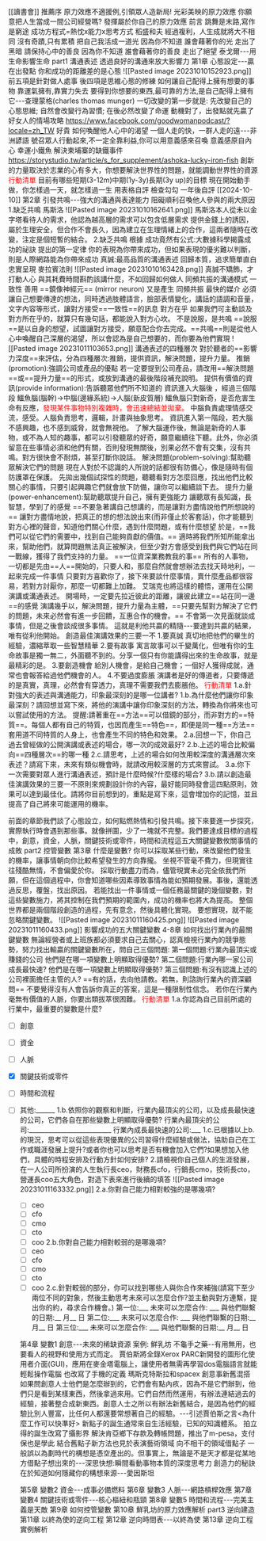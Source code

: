 [[讀書會]]
推薦序
	原力效應不適援例,引領眾人造新局!
	光彩美映的原力效應
	你願意把人生當成一間公司經營嗎?
	發揮屬於你自己的原力效應
前言
	跳舞是末路,寫作是窮途
		成功方程式=熱忱x能力x思考方式
			稻盛和夫
			經過複利，人生成就將大不相同
	沒有奇蹟,只有累積
		把自己我活成一道光
		因為你不知道
		誰會藉著你的光
		走出了黑暗
		請保持心中的善良
		因為你不知道
		誰會藉著你的善良
		走出了絕望
			泰戈爾---用生命影響生命
part1 溝通表述
		透過良好的溝通來放大影響力
	第1章 心態設定---贏在出發點
		你和成功的距離差的是心態
			![[Pasted image 20231010152923.png]]
			前五項是針對做人處事
			後四項是思維心態的修練
		如何讓自己配得上擁有想要的事物
			靠運氣擁有,靠實力失去
				要得到你想要的東西,最可靠的方法,是自己配得上擁有它---查理蒙格(charles thomas munger)
		一切改變的第一步就是:
			先改變自己的心態思維;
			自然會改變行為習慣;
			在後必然改變了命運
		動機對了，出發點就先贏了
			好女人的情場攻略
				https://www.facebook.com/goodwomanpodcast/?locale=zh_TW
				好貴
		如何喚醒他人心中的渴望
			一個人走的快，一群人走的遠---非洲諺語
			號召眾人行動起來,不一定全靠利益,你可以用意義感來召喚
			意義感原自內心
			幸運小鐵魚
				解決柬埔寨的缺鐵事件
				https://storystudio.tw/article/s_for_supplement/ashoka-lucky-iron-fish
				創新的力量取決於志業的心有多大，你想要解決世界性的問題，就能調動世界性的資源
		<font color = red>行動清單</font>
		目前有哪些短期(3-12m)中期(1y-3y)長期(3y up)的目標
		現在開始動手做，你怎樣過一天，就怎樣過一生
		用表格自評
		檢查勾勾
		一年後自評 [[2024-10-10]]
	第2章 引發共鳴---強大的溝通與表達能力
		阻礙順利召喚他人參與的兩大原因
			1.缺乏共鳴
				馬斯洛
					![[Pasted image 20231010162641.png]]
				馬斯洛本人從未以金字塔看待人的需求，他認為越高層的需求可以包含低層需求
				提供金錢上的誘因，屬於生理安全，但合作不會長久，因為建立在生理情緒上的合作，這兩者隨時在改變，注定是個短暫的結合。
			2.缺乏共鳴
				根據 成功竟然有公式:大數據科學揭露成功的祕訣 提出的第一定律
					你的表現為你帶來成功，但如果表現的優劣難以判斷，則是人際網路能為你帶來成功
		真誠:最高品質的溝通表述
			回歸本質，追求簡單直白忠實呈現
				麥拉賓法則
				![[Pasted image 20231010163428.png]]
		真誠不矯飾，才打動人心
			與其耗費時間斟酌該講什麼，不如回歸如何做人
		同頻共振的溝通模式
				一致性
					善用 ==鏡像神經元== (mirror neuron) 又是產生 同頻共振 最快的媒介
					必須讓自己想要傳達的想法，同時透過肢體語言，臉部表情變化，講話的語調和音量，文字內容等形式，讓對方接受==一致性==的訊息
				對方在乎
					如果我們可主動談及對方所在乎的，就算只有幾句話，都能說入對方心坎。
				不是說服，是共鳴
					==說服==是以自身的想望，試圖讓對方接受，願意配合你去完成。==共鳴==則是從他人心中喚醒自己深層的渴望，所以會認為是自己想要的，而你要為他們實現
					![[Pasted image 20231011103653.png]]
		溝通表述的四種層次
			對於聽者的==影響力深度==來評估，分為四種層次:推銷，提供資訊，解決問題，提升力量。
			推銷(promotion):強調公司或產品的優點
				若一定要提到公司產品，請改用==解決問題==或==提升力量==的形式，或放到溝通的最後階段補充說明。
			提供有價值的資訊(provide information):告訴聽眾他們所不知道的
				資訊進入大腦後 ，經過三個階段
					鱷魚腦(腦幹)->中腦(邊緣系統)->人腦(新皮質層)
					鱷魚腦只對新奇，是否危害生命有反應，<font color = red>發現某件事物特別複雜時，會迅速總結並拋棄。</font> 中腦負責處理情感交流，感受。人腦負責思考，邏輯，計畫與抽象思考。
					資訊進入第一階段，若大腦不感興趣，也不感到威脅，就會無視他。
					了解大腦運作後，無論是新奇的人事物，或不為人知的趣事，都可以引發聽眾的好奇，願意繼續往下聽。此外，你必須留意在些事情必須和他們有關，否則發現無關後，別果必然不會有交集，沒有共鳴。對方很快會不耐煩，甚至打斷你說話。
			解決問題(problem-solving):幫助聽眾解決它們的問題
				現在人對於不認識的人所說的話都很有防備心，像是隨時有個防護罩在保護。
				先拋出幾個試探性的問題，聽聽看對方怎麼回應，找出他們比較關心的事情，只要引起興趣它們就會放下防備，讓你可以繼續談下去。
			提升力量(power-enhancement):幫助聽眾提升自己，擁有更強能力
				讓聽眾有長知識，長智慧，學到了的感覺
				==不要急著講自己想講的，而是讓對方盡情說他們所想說的==
					讓對方盡情地說，把真正的想的想法說出來(而非僅止於客套話)，你才能聽到對方心裡的聲音，知道他們關心什麼，遇到什麼問題，或有什麼想望
					於是，==我們可以從它們的需要中，找到自己能夠貢獻的價值。==
					適時將我們所知所能拿出來，幫助他們，就算問題無法真正被解決，但至少對方會感受到我們與它們站在同一戰線，獲得了我們支持的力量。
		==一位資深業務教我的事==
			所有的人事物，一切都是先由==人==開始的，只要人和，那麼自然就會想辦法去找天時地利，一起來完成一件事情
			只要對方喜歡你了，接下來要談什麼事情，賣什麼產品都很容易，若對方討厭你，那麼一切都難上加難。
			艾瑞克也將這樣的體悟，運用在公開演講或溝通表述。
			開場時，一定要先拉近彼此的距離，讓彼此建立==站在同一邊==的感覺
			演講幾乎以，解決問題，提升力量為主體，==只要先幫對方解決了它們的問題，未來必然會有進一步回饋，互惠合作的機會。==
			不會第一次見面就談成事情，但是之後會談成很多事情。
			這就是利他共贏的精隨---要達到共贏的結果，唯有從利他開始。
		創造最佳演講效果的三要一不
			1.要真誠
				真切地把他們的畢生的經驗，濃縮萃取一些智慧精華
			2.要有故事
				寓言故事可以千變萬化，但唯有你的生命故事是獨一無二，外面聽不到的。分享一個只有你能講得出來的生命故事，就是最精彩的是。
			3.要創造機會
				給別人機會，是給自己機會；一個好人獲得成就，通常也會報答給過他們機會的人。
			4.不要過度膨脹
				演講者是好的傳道者，只要傳遞的是真實，真理，必然會有穿透力，真理不需要我們去膨脹他。
		<font color = red>行動清單</font>
	1.a.針對強大的表述與溝通能力，印象最深刻的是哪一位講者?
	1.b.為什麼他們讓你印象最深刻？請回想並寫下來，將他的演講中讓你印象深刻的方法，轉換為你將來也可以嘗試使用的方法。
	提醒:請著重在==方法==可以借鏡的部分，而非對方的==特質==。每個人都有自己的特質，也因而產生==特色==，即便是同一種==方法==套用道不同特質的人身上，也會產生不同的特色和效果。
	2.a.回想一下，你自己過去曾經做的公開演講或表述的場合，哪一次的成效最好?
	2.b.上述的場合比較偏向==四種層次==的哪一種
	2.c.請思考，上述的場合如何改用較深度的溝通層次來表述？請寫下來，未來有類似機會時，就請改用較深層的方式來嘗試。
	3.a.你下一次需要對眾人進行溝通表述，預計是什麼時候?什麼樣的場合?
	3.b.請以創造最佳演講效果的三要一不原則來規劃設計你的內容，最好能同時發會這四點原則，效果可以達到最佳化。請將你目前想到的，重點是寫下來，這會增加你的記憶，並且提高了自己將來可能運用的機率。

前面的章節我們談了心態設立，如何點燃熱情和引發共鳴。接下來要進一步探究，實際執行時會遇到那些事。就像拼圖，少了一塊就不完整。我們要達成目標的過程中，創意，資金，人脈，關鍵技術或零件，時間和流程這五大關鍵變數攸關事情的成敗
part2 控管變數
	第3章 什麼是變數?
		你可以採取某些行動，來改變他們發生的機率，讓事情朝向你比較希望發生的方向靠攏。
		坐視不管毫不費力，但現實往往殘酷無情，不會偏愛於你。
		採取行動盡力而為，儘管現實未必完全依我們所願，但在這個過程中，你會知道哪些因素導致事情為能如預期發展。事後，還能透過反思，覆盤，找出原因。
		若能找出一件事情或一個任務最關鍵的幾個變數，對這些變數施力，將其控制在我們預期的範圍內，成功的機率也將大為提高。
		整個世界都是兩個階段創造的過程，先有意念，然後具體化實現。
		要想實現，就不能忽略關鍵變數。
		![[Pasted image 20231011160425.png]]
		![[Pasted image 20231011160433.png]]
		影響成功的五大關鍵變數 4-8章
		如何找出行業內的最關鍵變數
			無論經營者或上班族都必須要求自己去關心，認真檢視行業內的競爭態勢，努力找出輸贏的關鍵變數所在，問自己三個問題:
				第一個問題:行業內最頂尖或賺錢的公司
					他們是在哪一項變數上明顯取得優勢?
				第二個問題:行業內哪一家公司成長最快速?
					他們是在哪一項變數上明顯取得優勢?
				第三個問題:有沒有認識上述的公司裡面擔任主管的人?
					==有的話，去向他請教。若無，則諮詢行業內的資深顧問==
			不要覺得沒有人會告訴你真正的答案，這是一種限制性信念。
			若你在行業內毫無有價值的人脈，你要出類拔萃很困難。
	<font color = red>行動清單</font>
	1.a.你認為自己目前所處的行業中，最重要的變數是什麼?
- [ ]  創意
- [ ] 資金
- [ ] 人脈
- [x] 關鍵技術或零件
- [ ] 時間和流程
- [ ] 其他:______
	1.b.依照你的觀察和判斷，行業內最頂尖的公司，以及成長最快速的公司，它們各自在那些變數上明顯取得優勢?
		行業內最頂尖的公司:__________________________
		行業內成長最快速的公司:___
	1.c.已根據以上b.的現況，思考可以從這些表現優異的公司習得什麼經驗或做法，協助自己在工作或職涯發展上提升?或者你也可以思考是否有機會加入它們?如果想加入他們，具體的時程安排及行動方針如何安排?
	2.請檢視你自己個人的生涯發展，在一人公司所扮演的人生執行長ceo，財務長cfo，行銷長cmo，技術長cto，營運長coo五大角色，對造下表來進行後續的填答
	![[Pasted image 20231011163332.png]]
	2.a.你對自己能力相對較強的是哪幾項?
	- [ ] ceo
	- [ ] cfo
	- [ ] cmo
	- [ ] cto
	- [ ] coo
	2.b.你對自己能力相對較弱的是哪幾項?
	- [ ] ceo
	- [ ] cfo
	- [ ] cmo
	- [ ] cto
	- [ ] coo
	2.c.針對較弱的部分，你可以找到哪些人與你合作來補強(請寫下至少兩位不同的對象，然後主動思考未來可以怎麼合作?並主動與對方連繫，提出你的約，尋求合作機會。)
	第一位:___ 未來可以怎麼合作: ___
	與他們聯繫的日期:__ 月__ 日
	第二位:___ 未來可以怎麼合作: ___
	與他們聯繫的日期:__ 月__ 日
	第三位:___ 未來可以怎麼合作: ___
	與他們聯繫的日期:__ 月__ 日
	
	第4章 變數1 創意---未來的稀缺資源
		案例:
			鮮乳坊
			不龜手之藥--有用無用，也要看人的視野和使用方式而定。
			賈伯斯將全錄Xerox PARC新開發的圖形化使用者介面(GUI)，應用在麥金塔電腦上，讓使用者無需再學習dos電腦語言就能輕鬆操作電腦
			也改寫了手機的定義
			瑪斯克特斯拉和spacex
		創意事新舊混搭
			如果問創意人士他們是怎麼辦到的，它們會有點內疚，因為不是它們辦到，他們只是看到某樣東西，然後拿過來用。它們自然而然運用，有辦法連結過去的經驗，接著整合成新東西。創意人士之所以有辦法新舊結合，是因為他們的經驗比別人豐富，比任何人都還要常想著自己的經驗。---引述賈伯斯之言<為什麼工作可以快準好>
			新點子的誕生通常來自生活經驗，已知的知識體系。
			拍立得的誕生改寫了攝影界
			解決肯亞鄉下存款及轉帳問題，推出了m-pesa，支付保也是學此
		結合舊點子新方法也見於表演藝術領域
		向不相干的領域借點子
			一般誤以為劃時代的構想是憑空產出的。但事實上，無論是不是天才都是從某地方借點子想出來的---深思快想:瞬間看動事物本質的深度思考力
			創造力的秘訣在於知道如何隱藏你的構想來源---愛因斯坦
			
	第5章 變數2 資金---成事必備燃料
	第6章 變數3 人脈---網路槓桿效應
	第7章 變數4 關鍵技術或零件---核心樞紐和瓶頸
	第8章 變數5 時間和流程---完美主義是天敵
	第9章 如何控管變數
	第10章 鮮乳坊的原力效應解析
part3 逆向建造
	第11章 以終為使的逆向工程
	第12章 逆向時間表---以終為使
	第13章 逆向工程實例解析
